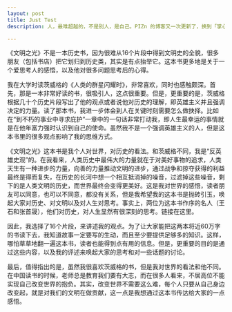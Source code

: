 ```yaml
---
layout: post
title: Just Test
description: 人，最难超越的，不是别人，是自己。PIZn 的博客又一次更新了，换到「掌心」这里。

---
```


《文明之光》不是一本历史书，因为很难从16个片段中得到文明史的全貌，很多朋友（包括书店）把它划归到历史类，其实是有点抬举它。这本书更多地是关于一个爱思考人的感悟，以及他对很多问题思考后的心得。

我在大学时读茨威格的《人类的群星闪耀时》，非常喜欢，同时也感触颇深。首先，那是一本非常好读的书，很吸引人，这点很重要。但是，更重要的是，茨威格根据几十个历史片段写出了他的观点或者说他对历史的理解，即英雄主义并且强调决定的力量。读了那本书，我进一步体会到人在关键时刻需要怎么做抉择。比如在“到不朽的事业中寻求庇护”一章中的一句话非常打动我，即人生最幸运的事情就是在他年富力强时认识到自己的使命。虽然我不是一个强调英雄主义的人，但是这本书里的很多观点影响了我的思维方式。

《文明之光》这本书是我个人对世界，对历史的看法。和茨威格不同，我是“反英雄史观”的。在我看来，人类历史中最伟大的力量就在于对美好事物的追求，人类天生有一种进步的力量，向善的力量推动文明的进步，通过战争和掠夺获得的利益最终是得而复失，在历史的长河中想一个相互抵消掉的噪音，过滤掉这些噪音，剩下的是人类文明的历史，而世界最终会变得更美好。这是我对世界的感悟，读者朋友可以同意，也可以不同意，都没有关系，但是我希望我的这本书是抛砖引玉，唤起大家对历史、对文明以及对人生对思考。事实上，两位为这本书作序的名人（王石和张首晟），他们对历史，对人生显然有很深刻的思考。链接在这里。

因此，我选择了16个片段，来讲述我的观点。为了让大家能把这两本将近60万字的书读下去，我知道故事一定要写的生动，而且至少要提供足够多的知识。这样，哪怕草草地翻一遍这本书，读者也能得到点有用的信息。但是，更重要的目的是通过这些内容，以及我的评述来唤起大家的思考和对一些话题的讨论。

最后，值得指出的是，虽然我很喜欢茨威格的书，但是我对世界的看法和他不同。在中国读书的时候，老师总是教育我们要有大志，而在很多人看来，不居高位不能实现自己改变世界的抱负。其实，改变世界不需要这么难，每个人只要从自己身边改变起，就是对我们的文明在做贡献，这一点是我想通过这本书传达给大家的一点感悟。